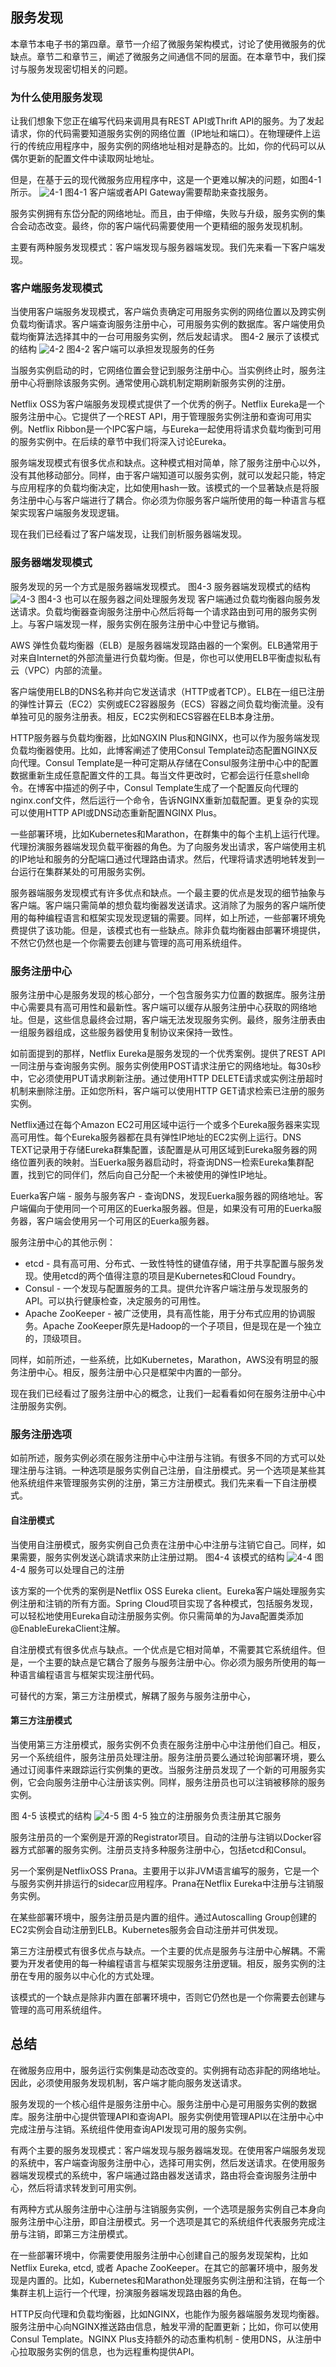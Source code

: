 ## 服务发现

本章节本电子书的第四章。章节一介绍了微服务架构模式，讨论了使用微服务的优缺点。章节二和章节三，阐述了微服务之间通信不同的层面。在本章节中，我们探讨与服务发现密切相关的问题。

### 为什么使用服务发现
让我们想象下您正在编写代码来调用具有REST API或Thrift API的服务。为了发起请求，你的代码需要知道服务实例的网络位置（IP地址和端口）。在物理硬件上运行的传统应用程序中，服务实例的网络地址相对是静态的。比如，你的代码可以从偶尔更新的配置文件中读取网址地址。

但是，在基于云的现代微服务应用程序中，这是一个更难以解决的问题，如图4-1所示。
![4-1](images/4-1.png)
图4-1 客户端或者API Gateway需要帮助来查找服务。

服务实例拥有东岱分配的网络地址。而且，由于伸缩，失败与升级，服务实例的集合会动态改变。最终，你的客户端代码需要使用一个更精细的服务发现机制。

主要有两种服务发现模式：客户端发现与服务器端发现。我们先来看一下客户端发现。

### 客户端服务发现模式
当使用客户端服务发现模式，客户端负责确定可用服务实例的网络位置以及跨实例负载均衡请求。客户端查询服务注册中心，可用服务实例的数据库。客户端使用负载均衡算法选择其中的一台可用服务实例，然后发起请求。
图4-2 展示了该模式的结构
![4-2](images/4-2.png)
图4-2 客户端可以承担发现服务的任务

当服务实例启动的时，它网络位置会登记到服务注册中心。当实例终止时，服务注册中心将删除该服务实例。通常使用心跳机制定期刷新服务实例的注册。

Netflix OSS为客户端服务发现模式提供了一个优秀的例子。Netflix Eureka是一个服务注册中心。它提供了一个REST API，用于管理服务实例注册和查询可用实例。Netflix Ribbon是一个IPC客户端，与Eureka一起使用将请求负载均衡到可用的服务实例中。在后续的章节中我们将深入讨论Eureka。

服务端发现模式有很多优点和缺点。这种模式相对简单，除了服务注册中心以外，没有其他移动部分。同样，由于客户端知道可以服务实例，就可以发起只能，特定与应用程序的负载均衡决定，比如使用hash一致。该模式的一个显著缺点是将服务注册中心与客户端进行了耦合。你必须为你服务客户端所使用的每一种语言与框架实现客户端服务发现逻辑。

现在我们已经看过了客户端发现，让我们剖析服务器端发现。

### 服务器端发现模式
服务发现的另一个方式是服务器端发现模式。
图4-3 服务器端发现模式的结构
![4-3](images/4-3.png)
图4-3 也可以在服务器之间处理服务发现
客户端通过负载均衡器向服务发送请求。负载均衡器查询服务注册中心然后将每一个请求路由到可用的服务实例上。与客户端发现一样，服务实例在服务注册中心中登记与撤销。

AWS 弹性负载均衡器（ELB）是服务器端发现路由器的一个案例。ELB通常用于对来自Internet的外部流量进行负载均衡。但是，你也可以使用ELB平衡虚拟私有云（VPC）内部的流量。

客户端使用ELB的DNS名称并向它发送请求（HTTP或者TCP）。ELB在一组已注册的弹性计算云（EC2）实例或EC2容器服务（ECS）容器之间负载均衡流量。没有单独可见的服务注册表。相反，EC2实例和ECS容器在ELB本身注册。

HTTP服务器与负载均衡器，比如NGXIN Plus和NGINX，也可以作为服务端发现负载均衡器使用。比如，此博客阐述了使用Consul Template动态配置NGINX反向代理。Consul Template是一种可定期从存储在Consul服务注册中心中的配置数据重新生成任意配置文件的工具。每当文件更改时，它都会运行任意shell命令。在博客中描述的例子中，Consul Template生成了一个配置反向代理的nginx.conf文件，然后运行一个命令，告诉NGINX重新加载配置。更复杂的实现可以使用HTTP API或DNS动态重新配置NGINX Plus。

一些部署环境，比如Kubernetes和Marathon，在群集中的每个主机上运行代理。代理扮演服务器端发现负载平衡器的角色。为了向服务发出请求，客户端使用主机的IP地址和服务的分配端口通过代理路由请求。然后，代理将请求透明地转发到一台运行在集群某处的可用服务实例。

服务器端服务发现模式有许多优点和缺点。一个最主要的优点是发现的细节抽象与客户端。客户端只需简单的想负载均衡器发送请求。这消除了为服务的客户端所使用的每种编程语言和框架实现发现逻辑的需要。同样，如上所述，一些部署环境免费提供了该功能。但是，该模式也有一些缺点。除非负载均衡器由部署环境提供，不然它仍然也是一个你需要去创建与管理的高可用系统组件。

### 服务注册中心
服务注册中心是服务发现的核心部分，一个包含服务实力位置的数据库。服务注册中心需要具有高可用性和最新性。客户端可以缓存从服务注册中心获取的网络地址。但是，这些信息最终会过期，客户端无法发现服务实例。最终，服务注册表由一组服务器组成，这些服务器使用复制协议来保持一致性。

如前面提到的那样，Netflix Eureka是服务发现的一个优秀案例。提供了REST API一同注册与查询服务实例。服务实例使用POST请求注册它的网络地址。每30s秒中，它必须使用PUT请求刷新注册。通过使用HTTP DELETE请求或实例注册超时机制来删除注册。正如您所料，客户端可以使用HTTP GET请求检索已注册的服务实例。

Netflix通过在每个Amazon EC2可用区域中运行一个或多个Eureka服务器来实现高可用性。每个Eureka服务器都在具有弹性IP地址的EC2实例上运行。DNS TEXT记录用于存储Eureka群集配置，该配置是从可用区域到Eureka服务器的网络位置列表的映射。当Euerka服务器启动时，将查询DNS一检索Eureka集群配置，找到它的同伴们，然后向自己分配一个未被使用的弹性IP地址。

Euerka客户端 - 服务与服务客户 - 查询DNS，发现Euerka服务器的网络地址。客户端偏向于使用同一个可用区的Euerka服务器。但是，如果没有可用的Euerka服务器，客户端会使用另一个可用区的Euerka服务器。

服务注册中心的其他示例：
- etcd - 具有高可用、分布式、一致性特性的键值存储，用于共享配置与服务发现。使用etcd的两个值得注意的项目是Kubernetes和Cloud Foundry。
- Consul - 一个发现与配置服务的工具。提供允许客户端注册与发现服务的API。可以执行健康检查，决定服务的可用性。
- Apache ZooKeeper - 被广泛使用，具有高性能，用于分布式应用的协调服务。Apache ZooKeeper原先是Hadoop的一个子项目，但是现在是一个独立的，顶级项目。
  
同样，如前所述，一些系统，比如Kubernetes，Marathon，AWS没有明显的服务注册中心。相反，服务注册中心只是框架中内置的一部分。

现在我们已经看过了服务注册中心的概念，让我们一起看看如何在服务注册中心中注册服务实例。

### 服务注册选项

如前所述，服务实例必须在服务注册中心中注册与注销。有很多不同的方式可以处理注册与注销。一种选项是服务实例自己注册，自注册模式。另一个选项是某些其他系统组件来管理服务实例的注册，第三方注册模式。我们先来看一下自注册模式。

#### 自注册模式
当使用自注册模式，服务实例自己负责在注册中心中注册与注销它自己。同样，如果需要，服务实例发送心跳请求来防止注册过期。
图4-4 该模式的结构
![4-4](images/4-4.png)
图4-4 服务可以处理自己的注册

该方案的一个优秀的案例是Netflix OSS Eureka client。Eureka客户端处理服务实例注册和注销的所有方面。Spring Cloud项目实现了各种模式，包括服务发现，可以轻松地使用Eureka自动注册服务实例。你只需简单的为Java配置类添加@EnableEurekaClient注解。

自注册模式有很多优点与缺点。一个优点是它相对简单，不需要其它系统组件。但是，一个主要的缺点是它耦合了服务与服务注册中心。你必须为服务所使用的每一种语言编程语言与框架实现注册代码。

可替代的方案，第三方注册模式，解耦了服务与服务注册中心，

#### 第三方注册模式
当使用第三方注册模式，服务实例不负责在服务注册中心中注册他们自己。相反，另一个系统组件，服务注册员处理注册。服务注册员要么通过轮询部署环境，要么通过订阅事件来跟踪运行实例集的更改。当服务注册员发现了一个新的可用服务实例，它会向服务注册中心注册该实例。同样，服务注册员也可以注销被移除的服务实例。

图 4-5 该模式的结构
![4-5](images/4-5.png)
图 4-5 独立的注册服务负责注册其它服务

服务注册员的一个案例是开源的Registrator项目。自动的注册与注销以Docker容器方式部署的服务实例。注册员支持多种服务注册中心，包括etcd和Consul。

另一个案例是NetflixOSS Prana。主要用于以非JVM语言编写的服务，它是一个与服务实例并排运行的sidecar应用程序。Prana在Netflix Eureka中注册与注销服务实例。

在某些部署环境中，服务注册员是内置的组件。通过Autoscalling Group创建的EC2实例会自动注册到ELB。Kubernetes服务会自动注册并可供发现。

第三方注册模式有很多优点与缺点。一个主要的优点是服务与注册中心解耦。不需要为开发者使用的每一种编程语言与框架实现服务注册逻辑。相反，服务实例的注册在专用的服务以中心化的方式处理。

该模式的一个缺点是除非内置在部署环境中，否则它仍然也是一个你需要去创建与管理的高可用系统组件。

## 总结
在微服务应用中，服务运行实例集是动态改变的。实例拥有动态非配的网络地址。因此，必须使用服务发现机制，客户端才能向服务发送请求。

服务发现的一个核心组件是服务注册中心。服务注册中心是可用服务实例的数据库。服务注册中心提供管理API和查询API。服务实例使用管理API以在注册中心中完成注册与注销。系统组件使用查询API发现可用的服务实例。

有两个主要的服务发现模式：客户端发现与服务器端发现。在使用客户端服务发现的系统中，客户端查询服务注册中心，选择可用实例，然后发送请求。在使用服务器端发现模式的系统中，客户端通过路由器发送请求，路由将会查询服务注册中心，然后将请求转发到可用实例。

有两种方式从服务注册中心注册与注销服务实例，一个选项是服务实例自己本身向服务注册中心注册，即自注册模式。另一个选项是其它的系统组件代表服务完成注册与注销，即第三方注册模式。

在一些部署环境中，你需要使用服务注册中心创建自己的服务发现架构，比如 Netflix Eureka, etcd, 或者 Apache ZooKeeper。在其它的部署环境中，服务发现是内置的。比如，Kubernetes和Marathon处理服务实例注册和注销，在每一个集群主机上运行一个代理，扮演服务器端发现路由器的角色。

HTTP反向代理和负载均衡器，比如NGINX，也能作为服务器端服务发现均衡器。服务注册中心向NGINX推送路由信息，触发平滑的配置更新；比如，你可以使用Consul Template。NGINX Plus支持额外的动态重构机制 - 使用DNS，从注册中心拉取服务实例的信息，也为远程重构提供API。
